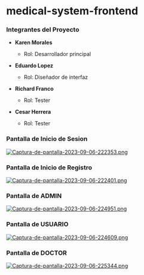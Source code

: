 # medical-system-frontend
### Integrantes del Proyecto

- **Karen Morales**
  - Rol: Desarrollador principal

- **Eduardo Lopez**
  - Rol: Diseñador de interfaz

- **Richard Franco**
  - Rol: Tester
    
- **Cesar Herrera**
  - Rol: Tester

### **Pantalla de Inicio de Sesion**
[![Captura-de-pantalla-2023-09-06-222353.png](https://i.postimg.cc/R0R3nFsK/Captura-de-pantalla-2023-09-06-222353.png)](https://postimg.cc/zLyDsJ1G)
### **Pantalla de Inicio de Registro**
[![Captura-de-pantalla-2023-09-06-222401.png](https://i.postimg.cc/Tw3Kj6FS/Captura-de-pantalla-2023-09-06-222401.png)](https://postimg.cc/1gbRPL9c)
### **Pantalla de ADMIN**
[![Captura-de-pantalla-2023-09-06-224951.png](https://i.postimg.cc/jqk8B66w/Captura-de-pantalla-2023-09-06-224951.png)](https://postimg.cc/0rDdwwBP)
### **Pantalla de USUARIO**
[![Captura-de-pantalla-2023-09-06-224609.png](https://i.postimg.cc/TYLkxyQk/Captura-de-pantalla-2023-09-06-224609.png)](https://postimg.cc/JG83czfJ)
### **Pantalla de DOCTOR**
[![Captura-de-pantalla-2023-09-06-225344.png](https://i.postimg.cc/SNRKx4z1/Captura-de-pantalla-2023-09-06-225344.png)](https://postimg.cc/0bgvVLn7)

